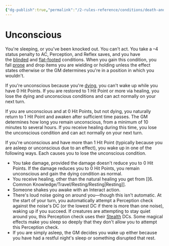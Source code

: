 ```yaml
---
{"dg-publish":true,"permalink":"/2-rules-reference/conditions/death-and-dying-conditions/unconscious/","noteIcon":""}
---
```


# Unconscious

You're sleeping, or you've been knocked out. You can't act. You take a –4 status penalty to AC, Perception, and Reflex saves, and you have the [blinded](https://2e.aonprd.com/Conditions.aspx?ID=1) and [flat-footed](https://2e.aonprd.com/Conditions.aspx?ID=16) conditions. When you gain this condition, you fall [prone](https://2e.aonprd.com/Conditions.aspx?ID=31) and drop items you are wielding or holding unless the effect states otherwise or the GM determines you're in a position in which you wouldn't.  
  
If you're unconscious because you're [dying](https://2e.aonprd.com/Conditions.aspx?ID=11), you can't wake up while you have 0 Hit Points. If you are restored to 1 Hit Point or more via healing, you lose the dying and unconscious conditions and can act normally on your next turn.  
  
If you are unconscious and at 0 Hit Points, but not dying, you naturally return to 1 Hit Point and awaken after sufficient time passes. The GM determines how long you remain unconscious, from a minimum of 10 minutes to several hours. If you receive healing during this time, you lose the unconscious condition and can act normally on your next turn.  
  
If you're unconscious and have more than 1 Hit Point (typically because you are asleep or unconscious due to an effect), you wake up in one of the following ways. Each causes you to lose the unconscious condition.

-   You take damage, provided the damage doesn't reduce you to 0 Hit Points. If the damage reduces you to 0 Hit Points, you remain unconscious and gain the dying condition as normal.
-   You receive healing, other than the natural healing you get from [[6. Common Knowledge/Travel/Resting/Resting\|Resting]].
-   Someone shakes you awake with an Interact action.
-   There's loud noise going on around you—though this isn't automatic. At the start of your turn, you automatically attempt a Perception check against the noise's DC (or the lowest DC if there is more than one noise), waking up if you succeed. If creatures are attempting to stay quiet around you, this Perception check uses their [Stealth](https://2e.aonprd.com/Skills.aspx?ID=15) DCs. Some magical effects make you sleep so deeply that they don't allow you to attempt this Perception check.
-   If you are simply asleep, the GM decides you wake up either because you have had a restful night's sleep or something disrupted that rest.